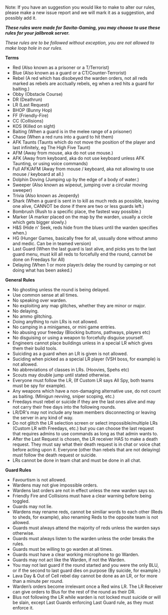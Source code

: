 Note: If you have an suggestion you would like to make to alter our rules, please make a new issue report and we will mark it as a suggestion, and possibly add it.

**_These rules were made for Savita-Gaming, you may choose to use these rules for your jailbreak server._**

_These rules are to be followed without exception, you are not allowed to make loop hole in our rules._

**Terms**
- Red (Also known as a prisoner or a T/Terrorist)
- Blue (Also known as a guard or a CT/Counter-Terrorist)
- Rebel (A red which has disobeyed the warden orders, not all reds marked as rebels are acctually rebels, eg when a red hits a guard for baiting.)
- Obby (Obstacle Course)
- DR (Deathrun)
- LR (Last Request)
- BHOP (Bunny Hop)
- FF (Friendly-Fire)
- CC (Collisions)
- KOS (Killed on sight)
- Baiting (When a guard is in the melee range of a prisoner)
- Chase (When a red runs into a guard to hit them)
- AFK Taunts (Taunts which do not move the position of the player and last infinitely, eg The High Five Taunt)
- AFM (Away from mouse, aka do not use mouse.)
- AFK (Away from keyboard, aka do not use keyboard unless AFK Taunting, or using voice commands)
- Full AFK/AFM (Away from mouse / keyboard, aka not allowing to use mouse / keyboard at all.)
- Dolphin Doving (Jumping up by the edge of a body of water.)
- Sweeper (Also known as wipeout, jumping over a circular moving sweeper)
- Trivia (Also known as Jeoperdy)
- Shark (When a guard is sent in to kill as much reds as possible, leaving one alive, CANNOT be done if there are two or less guards left.)
- Bombrush (Rush to a specific place, the fastest way possible.)
- Marker (A marker placed on the map by the warden, usually a circle which gets bigger slowly.)
- H&S (Hide n' Seek, reds hide from the blues until the warden specifies when.)
- HG (Hunger Games, basically free for all, ussually done without ammo and medic. Can be in teamed version)
- Last Guard (When the last guard is last alive, and picks yes to the last guard menu, must kill all reds to forcefully end the round, cannot be done on Freedays for All)
- Delaying (When 1 or more player/s delay the round by camping or not doing what has been asked.)

**General Rules**
- No ghosting unless the round is being delayed.
- Use common sense at all times.
- No speaking over warden.
- No exploiting any map glitches, whether they are minor or major.
- No delaying.
- No ammo glitching.
- Doing anything to ruin LRs is not allowed.
- No camping in a minigames, or mini game entries.
- No abusing your freeday (Blocking buttons, pathways, players etc)
- No disguising or using a weapon to forcefully disguise yourself.
- Engineers cannot place buildings unless in a special LR which gives them their build tools.
- Suiciding as a guard when an LR is given is not allowed.
- Suciding when picked as a special LR player (VSH boss, for example) is not allowed.
- No abbreviations of classes in LRs. (Hoovies, Spehs etc)
- Scouts may double jump until stated otherwise.
- Everyone must follow the LR, (If Custom LR says All Spy, both teams must be spy for example).
- Any weapons which have a non-damaging alternative use, do not count as baiting. (Minigun revving, sniper scoping, etc.)
- Freedays must rebel or suicide if they are the last ones alive and may not carry their free days into the following rounds.
- LR/DR's may not include any team members disconnecting or leaving the server in any kind of way.
- Do not glitch the LR selection screen or select impossible/multiple LRs (Custom LR with Freedays, etc.) but you can choose the last request that requires admins to use commands as long as that admin wants to.
- After the Last Request is chosen, the LR receiver HAS to make a death request. They must say what their death request is in chat or voice chat before acting upon it. Everyone (other than rebels that are not delaying) must follow the death request or suicide.
- LRs cannot be done in team chat and must be done in all chat.

**Guard Rules**
- Favourtism is not allowed.
- Wardens may not give impossible orders.
- Wardens last orders are not in effect unless the new warden says so.
- Friendly Fire and Collisions must have a clear warning before being toggled.
- Guards may not lie.
- Wardens may rename reds, cannot be similiar words to each other (Reds to sheds, for example), also renaming Reds to the opposite team is not allowed.
- Guards must always attend the majority of reds unless the warden says otherwise.
- Guards must always listen to the warden unless the order breaks the rules.
- Guards must be willing to go warden at all times.
- Guards must have a clear working microphone to go Warden.
- Guards may not act like the Warden, if not the Warden.
- You may not last guard if the round started and you were the only BLU, or if the second to last guard dies on purpose (By suicide, for example.)
- Lava Day & Out of Cell rebel day cannot be done as an LR, or for more than a minute per round.
- Warden’s orders become irrelevant once a Red wins LR. The LR Receiver can give orders to Blus for the rest of the round as their DR.
- Blus not following the LR while warden is not locked must suicide or will be slain, except Last Guards enforcing Last Guard rule, as they must enforce it.
